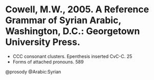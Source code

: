 # Cowell, M.W., 2005. A Reference Grammar of Syrian Arabic, Washington, D.C.: Georgetown University Press.

- CCC consonant clusters. Epenthesis inserted CvC-C. 25
- Forms of attached pronouns. 589

@prosody
@Arabic:Syrian
